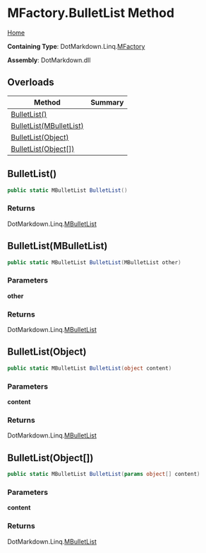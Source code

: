 # MFactory\.BulletList Method

[Home](../../../../README.md)

**Containing Type**: DotMarkdown\.Linq\.[MFactory](../README.md)

**Assembly**: DotMarkdown\.dll

## Overloads

| Method | Summary |
| ------ | ------- |
| [BulletList()](#DotMarkdown_Linq_MFactory_BulletList) | |
| [BulletList(MBulletList)](#DotMarkdown_Linq_MFactory_BulletList_DotMarkdown_Linq_MBulletList_) | |
| [BulletList(Object)](#DotMarkdown_Linq_MFactory_BulletList_System_Object_) | |
| [BulletList(Object\[\])](#DotMarkdown_Linq_MFactory_BulletList_System_Object___) | |

## BulletList\(\) <a name="DotMarkdown_Linq_MFactory_BulletList"></a>

```csharp
public static MBulletList BulletList()
```

### Returns

DotMarkdown\.Linq\.[MBulletList](../../MBulletList/README.md)

## BulletList\(MBulletList\) <a name="DotMarkdown_Linq_MFactory_BulletList_DotMarkdown_Linq_MBulletList_"></a>

```csharp
public static MBulletList BulletList(MBulletList other)
```

### Parameters

**other**

### Returns

DotMarkdown\.Linq\.[MBulletList](../../MBulletList/README.md)

## BulletList\(Object\) <a name="DotMarkdown_Linq_MFactory_BulletList_System_Object_"></a>

```csharp
public static MBulletList BulletList(object content)
```

### Parameters

**content**

### Returns

DotMarkdown\.Linq\.[MBulletList](../../MBulletList/README.md)

## BulletList\(Object\[\]\) <a name="DotMarkdown_Linq_MFactory_BulletList_System_Object___"></a>

```csharp
public static MBulletList BulletList(params object[] content)
```

### Parameters

**content**

### Returns

DotMarkdown\.Linq\.[MBulletList](../../MBulletList/README.md)


